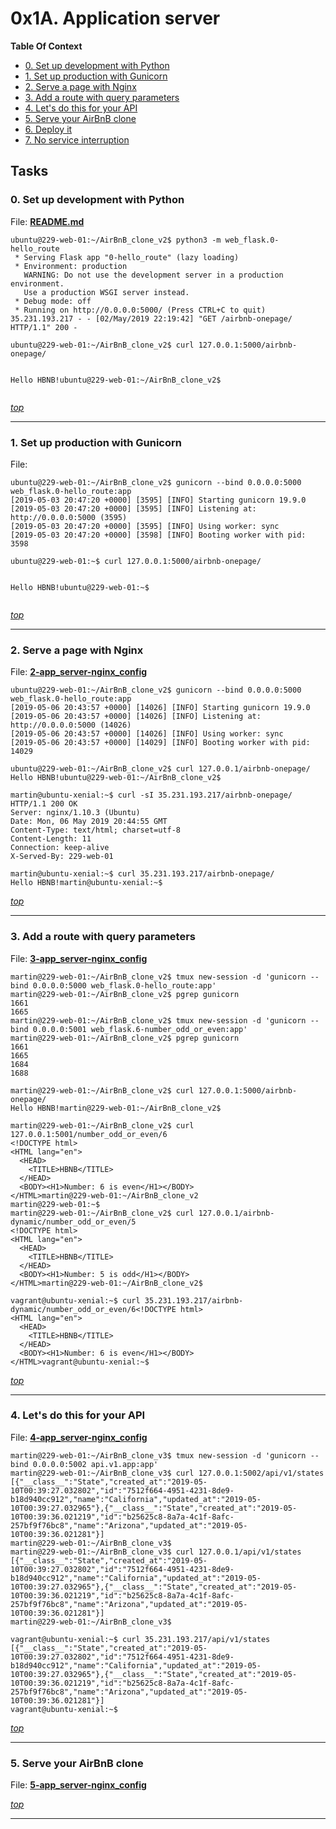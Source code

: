 # 0x1A. Application server

**Table Of Context**
- [0. Set up development with Python](#0-Set-up-development-with-Python)
- [1. Set up production with Gunicorn](#1-Set-up-production-with-Gunicorn)
- [2. Serve a page with Nginx](#2-Serve-a-page-with-Nginx)
- [3. Add a route with query parameters](#3-Add-a-route-with-query-parameters)
- [4. Let's do this for your API](#4-Let's-do-this-for-your-API)
- [5. Serve your AirBnB clone](#5-Serve-your-AirBnB-clone)
- [6. Deploy it](#6-Deploy-it)
- [7. No service interruption](#7-No-service-interruption)

## Tasks


### 0. Set up development with Python
File: **[README.md](README.md)**


<pre><code>ubuntu@229-web-01:~/AirBnB_clone_v2$ python3 -m web_flask.0-hello_route
 * Serving Flask app "0-hello_route" (lazy loading)
 * Environment: production
   WARNING: Do not use the development server in a production environment.
   Use a production WSGI server instead.
 * Debug mode: off
 * Running on http://0.0.0.0:5000/ (Press CTRL+C to quit)
35.231.193.217 - - [02/May/2019 22:19:42] "GET /airbnb-onepage/ HTTP/1.1" 200 -
</code></pre><pre><code>ubuntu@229-web-01:~/AirBnB_clone_v2$ curl 127.0.0.1:5000/airbnb-onepage/
Hello HBNB!ubuntu@229-web-01:~/AirBnB_clone_v2$
</code></pre>

*[top](#0x1A-Application-server)*

---


### 1. Set up production with Gunicorn
File: **[]()**


<pre><code>ubuntu@229-web-01:~/AirBnB_clone_v2$ gunicorn --bind 0.0.0.0:5000 web_flask.0-hello_route:app
[2019-05-03 20:47:20 +0000] [3595] [INFO] Starting gunicorn 19.9.0
[2019-05-03 20:47:20 +0000] [3595] [INFO] Listening at: http://0.0.0.0:5000 (3595)
[2019-05-03 20:47:20 +0000] [3595] [INFO] Using worker: sync
[2019-05-03 20:47:20 +0000] [3598] [INFO] Booting worker with pid: 3598
</code></pre><pre><code>ubuntu@229-web-01:~$ curl 127.0.0.1:5000/airbnb-onepage/
Hello HBNB!ubuntu@229-web-01:~$
</code></pre>

*[top](#0x1A-Application-server)*

---


### 2. Serve a page with Nginx
File: **[2-app_server-nginx_config](2-app_server-nginx_config)**


```
ubuntu@229-web-01:~/AirBnB_clone_v2$ gunicorn --bind 0.0.0.0:5000 web_flask.0-hello_route:app
[2019-05-06 20:43:57 +0000] [14026] [INFO] Starting gunicorn 19.9.0
[2019-05-06 20:43:57 +0000] [14026] [INFO] Listening at: http://0.0.0.0:5000 (14026)
[2019-05-06 20:43:57 +0000] [14026] [INFO] Using worker: sync
[2019-05-06 20:43:57 +0000] [14029] [INFO] Booting worker with pid: 14029

```

```
ubuntu@229-web-01:~/AirBnB_clone_v2$ curl 127.0.0.1/airbnb-onepage/
Hello HBNB!ubuntu@229-web-01:~/AirBnB_clone_v2$

```

```
martin@ubuntu-xenial:~$ curl -sI 35.231.193.217/airbnb-onepage/
HTTP/1.1 200 OK
Server: nginx/1.10.3 (Ubuntu)
Date: Mon, 06 May 2019 20:44:55 GMT
Content-Type: text/html; charset=utf-8
Content-Length: 11
Connection: keep-alive
X-Served-By: 229-web-01

martin@ubuntu-xenial:~$ curl 35.231.193.217/airbnb-onepage/
Hello HBNB!martin@ubuntu-xenial:~$

```



*[top](#0x1A-Application-server)*

---


### 3. Add a route with query parameters
File: **[3-app_server-nginx_config](3-app_server-nginx_config)**


```
martin@229-web-01:~/AirBnB_clone_v2$ tmux new-session -d 'gunicorn --bind 0.0.0.0:5000 web_flask.0-hello_route:app'
martin@229-web-01:~/AirBnB_clone_v2$ pgrep gunicorn
1661
1665
martin@229-web-01:~/AirBnB_clone_v2$ tmux new-session -d 'gunicorn --bind 0.0.0.0:5001 web_flask.6-number_odd_or_even:app'
martin@229-web-01:~/AirBnB_clone_v2$ pgrep gunicorn
1661
1665
1684
1688

martin@229-web-01:~/AirBnB_clone_v2$ curl 127.0.0.1:5000/airbnb-onepage/
Hello HBNB!martin@229-web-01:~/AirBnB_clone_v2$

martin@229-web-01:~/AirBnB_clone_v2$ curl 127.0.0.1:5001/number_odd_or_even/6
<!DOCTYPE html>
<HTML lang="en">
  <HEAD>
    <TITLE>HBNB</TITLE>
  </HEAD>
  <BODY><H1>Number: 6 is even</H1></BODY>
</HTML>martin@229-web-01:~/AirBnB_clone_v2
martin@229-web-01:~$
martin@229-web-01:~/AirBnB_clone_v2$ curl 127.0.0.1/airbnb-dynamic/number_odd_or_even/5
<!DOCTYPE html>
<HTML lang="en">
  <HEAD>
    <TITLE>HBNB</TITLE>
  </HEAD>
  <BODY><H1>Number: 5 is odd</H1></BODY>
</HTML>martin@229-web-01:~/AirBnB_clone_v2$

```

```
vagrant@ubuntu-xenial:~$ curl 35.231.193.217/airbnb-dynamic/number_odd_or_even/6<!DOCTYPE html>
<HTML lang="en">
  <HEAD>
    <TITLE>HBNB</TITLE>
  </HEAD>
  <BODY><H1>Number: 6 is even</H1></BODY>
</HTML>vagrant@ubuntu-xenial:~$

```



*[top](#0x1A-Application-server)*

---


### 4. Let's do this for your API
File: **[4-app_server-nginx_config](4-app_server-nginx_config)**


```
martin@229-web-01:~/AirBnB_clone_v3$ tmux new-session -d 'gunicorn --bind 0.0.0.0:5002 api.v1.app:app'
martin@229-web-01:~/AirBnB_clone_v3$ curl 127.0.0.1:5002/api/v1/states
[{"__class__":"State","created_at":"2019-05-10T00:39:27.032802","id":"7512f664-4951-4231-8de9-b18d940cc912","name":"California","updated_at":"2019-05-10T00:39:27.032965"},{"__class__":"State","created_at":"2019-05-10T00:39:36.021219","id":"b25625c8-8a7a-4c1f-8afc-257bf9f76bc8","name":"Arizona","updated_at":"2019-05-10T00:39:36.021281"}]
martin@229-web-01:~/AirBnB_clone_v3$
martin@229-web-01:~/AirBnB_clone_v3$ curl 127.0.0.1/api/v1/states
[{"__class__":"State","created_at":"2019-05-10T00:39:27.032802","id":"7512f664-4951-4231-8de9-b18d940cc912","name":"California","updated_at":"2019-05-10T00:39:27.032965"},{"__class__":"State","created_at":"2019-05-10T00:39:36.021219","id":"b25625c8-8a7a-4c1f-8afc-257bf9f76bc8","name":"Arizona","updated_at":"2019-05-10T00:39:36.021281"}]
martin@229-web-01:~/AirBnB_clone_v3$

```

```
vagrant@ubuntu-xenial:~$ curl 35.231.193.217/api/v1/states
[{"__class__":"State","created_at":"2019-05-10T00:39:27.032802","id":"7512f664-4951-4231-8de9-b18d940cc912","name":"California","updated_at":"2019-05-10T00:39:27.032965"},{"__class__":"State","created_at":"2019-05-10T00:39:36.021219","id":"b25625c8-8a7a-4c1f-8afc-257bf9f76bc8","name":"Arizona","updated_at":"2019-05-10T00:39:36.021281"}]
vagrant@ubuntu-xenial:~$

```



*[top](#0x1A-Application-server)*

---


### 5. Serve your AirBnB clone
File: **[5-app_server-nginx_config](5-app_server-nginx_config)**




*[top](#0x1A-Application-server)*

---


